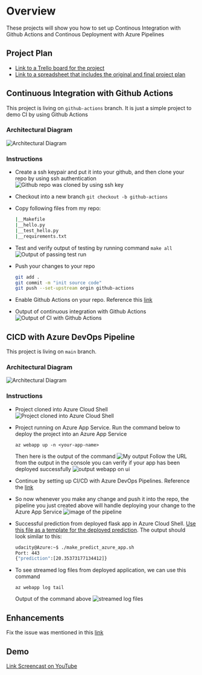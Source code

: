 # Overview

These projects will show you how to set up Continous Integration with Github Actions and Continous Deployment with Azure Pipelines

## Project Plan

* [Link to a Trello board for the project](https://trello.com/invite/b/2dIg2sPk/f0fa24041f7b13471b794dacd36ffaac/flask-ml-service)
* [Link to a spreadsheet that includes the original and final project plan](https://docs.google.com/spreadsheets/d/1H4LCgfTe1PfxhTLpWj3LwC1k_zB-vXn9TTgFLwmq2rA/edit?usp=sharing)

## Continuous Integration with Github Actions
This project is living on ```github-actions``` branch. It is just a simple project to demo CI by using Github Actions

### Architectural Diagram
![Architectural Diagram](./images/ci-diagram.png)

### Instructions
* Create a ssh keypair and put it into your github, and then clone your repo by using ssh authentication
![Github repo was cloned by using ssh key](./images/github_repo_was_cloned.png)

* Checkout into a new branch ```git checkout -b github-actions```
* Copy following files from my repo:
    ```bash
    |__Makefile
    |__hello.py
    |__test_hello.py
    |__requirements.txt
    ```
* Test and verify output of testing by running command ```make all```
![Output of passing test run](./images/make_all_test_passed.png)
* Push your changes to your repo
    ```bash
    git add .
    git commit -m "init source code"
    git push --set-upstream orgin github-actions
    ```
* Enable Github Actions on your repo. Reference this [link](https://docs.github.com/en/repositories/managing-your-repositorys-settings-and-features/enabling-features-for-your-repository/managing-github-actions-settings-for-a-repository)
* Output of continuous integration with Github Actions 
![Output of CI with Github Actions](./images/verify_remote_test_pass_in_actions_ui.png)

## CICD with Azure DevOps Pipeline
This project is living on ```main``` branch.
### Architectural Diagram 
![Architectural Diagram](./images/cd-diagram.png)

### Instructions

* Project cloned into Azure Cloud Shell
![Project cloned into Azure Cloud Shell](./images/cloned_project.png)

* Project running on Azure App Service. Run the command below to deploy the project into an Azure App Service

    ```az webapp up -n <your-app-name>```
    
    Then here is the output of the command
    ![My output](./images/az-webapp-up.png)
    Follow the URL from the output in the console you can verify if your app has been deployed successfully
    ![output webapp on ui](./images/output-webapp-on-ui.png)

* Continue by setting up CI/CD with Azure DevOps Pipelines. Reference the [link](https://docs.microsoft.com/en-us/azure/devops/pipelines/ecosystems/python-webapp?view=azure-devops)

* So now whenever you make any change and push it into the repo, the pipeline you just created above will handle deploying your change to the Azure App Service
![image of the pipeline](./images/azure-devops-run.png)

* Successful prediction from deployed flask app in Azure Cloud Shell.  [Use this file as a template for the deployed prediction](https://github.com/udacity/nd082-Azure-Cloud-DevOps-Starter-Code/blob/master/C2-AgileDevelopmentwithAzure/project/starter_files/flask-sklearn/make_predict_azure_app.sh).
The output should look similar to this:

    ```bash
    udacity@Azure:~$ ./make_predict_azure_app.sh
    Port: 443
    {"prediction":[20.35373177134412]}
    ```

* To see streamed log files from deployed application, we can use this command

    ```az webapp log tail```
    
    Output of the command above
    ![streamed log files](./images/streamed-log-files.png)



## Enhancements

Fix the issue was mentioned in this [link](https://github.com/pallets/flask/issues/4494)

## Demo 

[Link Screencast on YouTube](https://youtu.be/MeTFf9CD8TU)



